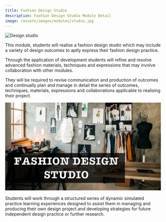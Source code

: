 ```yaml
---
title: Fashion Design Studio
description: Fashion Design Studio Module Detail
image: /assets/images/modules/studio.jpg
---
```


![Design studio](/assets/images/gallery/studio.jpeg)

This module, students will realise a fashion design studio which may include a variety of design outcomes to aptly express their fashion design practice. 

Through the application of development students will refine and resolve advanced fashion materials, 
techniques and expressions that may involve collaboration with other modules. 

They will be required to revise communication and production of outcomes and continually plan and manage in detail the series of outcomes, 
techniques, materials, expressions and collaborations applicable to realising their project.

![Fashion Design Studio](/assets/images/modules/studio.jpg)

Students will work through a structured series of dynamic simulated practice learning experiences designed to assist them
in managing and producing their own design project and developing strategies for future independent design practice or further research. 